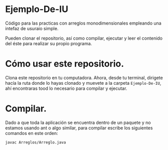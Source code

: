 # Ejemplo-De-IU
Código para las practicas con arreglos monodimensionales empleando una intefaz de usuraio simple.

Pueden clonar el repositorio, así como compilar, ejecutar y leer el contenido del éste para realizar su propio programa.

# Cómo usar este repositorio.
Clona este repositorio en tu computadora. Ahora, desde tu terminal, dirigete hacía la ruta donde lo hayas clonado y muevete a la carpeta ```Ejemplo-De-IU```, ahí encontraras tood lo necesario para compilar y ejecutar.

# Compilar.
Dado a que toda la aplicación se encuentra dentro de un paquete y no estamos usando ant o algo similar, para compilar escribe los siguientes comandos en este orden:

```
javac Arreglos/Arreglo.java
```
